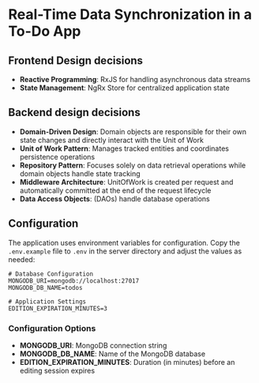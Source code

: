 # Real-Time Data Synchronization in a To-Do App

## Frontend Design decisions
- **Reactive Programming**: RxJS for handling asynchronous data streams
- **State Management**: NgRx Store for centralized application state

## Backend design decisions
- **Domain-Driven Design**: Domain objects are responsible for their own state changes and directly interact with the Unit of Work
- **Unit of Work Pattern**: Manages tracked entities and coordinates persistence operations
- **Repository Pattern**: Focuses solely on data retrieval operations while domain objects handle state tracking
- **Middleware Architecture**: UnitOfWork is created per request and automatically committed at the end of the request lifecycle
- **Data Access Objects**: (DAOs) handle database operations

## Configuration
The application uses environment variables for configuration. Copy the `.env.example` file to `.env` in the server directory and adjust the values as needed:

```
# Database Configuration
MONGODB_URI=mongodb://localhost:27017
MONGODB_DB_NAME=todos

# Application Settings
EDITION_EXPIRATION_MINUTES=3
```

### Configuration Options

- **MONGODB_URI**: MongoDB connection string
- **MONGODB_DB_NAME**: Name of the MongoDB database
- **EDITION_EXPIRATION_MINUTES**: Duration (in minutes) before an editing session expires
